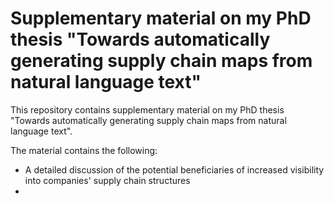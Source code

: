 # Supplementary material on my PhD thesis "Towards automatically generating supply chain maps from natural language text"

This repository contains supplementary material on my PhD thesis "Towards automatically generating supply chain maps from natural language text".

The material contains the following:

* A detailed discussion of the potential beneficiaries of increased visibility into companies' supply chain structures
*
